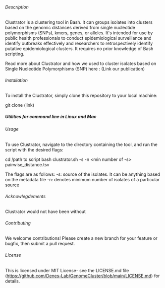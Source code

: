 ###### Description
Clustrator is a clustering tool in Bash. It can groups isolates into clusters based on the genomic distances derived from single nucleotide polymorphisms (SNPs), kmers, genes, or alleles. It's intended for use by public health professionals to conduct epidemiological surveillance and identify outbreaks effectively and researchers to retrospectively identify putative epidemiological clusters. It requires no prior knowledge of Bash scripting.

Read more about Clustrator and how we used to cluster isolates based on Single Nucleotide Polymorphisms (SNP) here :
(Link our publication)

###### Installation
To install the Clustrator, simply clone this repository to your local machine:

git clone (link)

##### Utilities for command line in Linux and Mac



###### Usage
To use Clustrator, navigate to the directory containing the tool, and run the script with the desired flags:

cd /path to script
bash clustrator.sh -s <source> -n <min number of -s> pairwise_distance.tsv <SNP>
 
The flags are as follows:
-s: source of the isolates. It can be anything based on the metadata file
-n: denotes minimum number of isolates of a particular source 

  
###### Acknowlegdements
Clustrator would not have been without

###### Contributing
We welcome contributions! Please create a new branch for your feature or bugfix, then submit a pull request.


###### License
This is licensed under MIT License- see the LICENSE.md file (https://github.com/Denes-Lab/GenomeCluster/blob/main/LICENSE.md) for details. 
